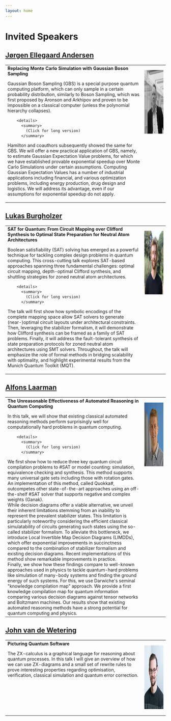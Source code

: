 ```yaml
---
layout: home
---
```


# Invited Speakers

## [Jørgen Ellegaard Andersen](https://portal.findresearcher.sdu.dk/en/persons/jea)

<table class="no-border">
  <tbody>
    <tr>
      <td style="vertical-align:top">
<strong>Replacing Monte Carlo Simulation with Gaussian Boson Sampling</strong>

<br>

Gaussian Boson Sampling (GBS) is a special purpose quantum computing platform, which can only sample in a certain probability distribution, similarly to Boson Sampling, which was first proposed by Aronson and Arkhipov and proven to be impossible on a classical computer (unless the polynomial hierarchy collapses).

        <details>
          <summary>
            (Click for long version)
          </summary>
Hamilton and coauthors subsequently showed the same for GBS. We will offer a new practical application of GBS, namely, to estimate Gaussian Expectation Value problems, for which we have established provable exponential speedup over Monte Carlo Simulations under certain assumptions. Computing Gaussian Expectation Values has a number of industrial applications including financial, and various optimization problems, including energy production, drug design and logistics. We will address its advantage, even if our assumptions for exponential speedup do not apply.
        </details>
      </td>
      <td style="width:60px;vertical-align:top;">
        <p>
          <img src="assets/images/joergen.jpg" alt="Jørgen" height="200"/>
        </p>
      </td>
    </tr>
  </tbody>
</table>

## [Lukas Burgholzer](https://burgholzer.me/)

<table class="no-border">
  <tbody>
    <tr>
      <td style="vertical-align:top">
<strong>SAT for Quantum: From Circuit Mapping over Clifford Synthesis to Optimal State Preparation for Neutral Atom Architectures</strong>

<br>

Boolean satisfiability (SAT) solving has emerged as a powerful technique for tackling complex design problems in quantum computing. This cross-cutting talk explores SAT-based approaches spanning three fundamental challenges: optimal circuit mapping, depth-optimal Clifford synthesis, and shuttling strategies for zoned neutral atom architectures.

        <details>
          <summary>
            (Click for long version)
          </summary>
The talk will first show how symbolic encodings of the complete mapping space allow SAT solvers to generate (near-)optimal circuit layouts under architectural constraints. Then, leveraging the stabilizer formalism, it will demonstrate how Clifford synthesis can be framed as a family of SAT problems. Finally, it will address the fault-tolerant synthesis of state preparation protocols for zoned neutral atom architectures using SMT solvers. Throughout, the talk will emphasize the role of formal methods in bridging scalability with optimality, and highlight experimental results from the Munich Quantum Toolkit (MQT).
        </details>
      </td>
      <td style="width:60px;vertical-align:top;">
        <p>
          <img src="assets/images/lukas.jpg" alt="Lukas" height="200"/>
        </p>
      </td>
    </tr>
  </tbody>
</table>

## [Alfons Laarman](https://alfons.laarman.com/)

<table class="no-border">
  <tbody>
    <tr>
      <td style="vertical-align:top">
<strong>The Unreasonable Effectiveness of Automated Reasoning in Quantum Computing</strong>

<br>

In this talk, we will show that existing classical automated reasoning methods perform surprisingly well for computationally hard problems in quantum computing.

        <details>
          <summary>
            (Click for long version)
          </summary>
<div>
We first show how to reduce three key quantum circuit compilation problems to #SAT or model counting: simulation, equivalence checking and synthesis. This method supports many universal gate sets including those with rotation gates. An implementation of this method, called Quokka#, outcompetes other state-of-the-art approaches using an off-the-shelf #SAT solver that supports negative and complex weights (Ganak).
</div>

<div>
While decision diagrams offer a viable alternative, we unveil their inherent limitations stemming from an inability to represent the prevalent stabilizer states. This limitation is particularly noteworthy considering the efficient classical simulatability of circuits generating such states using the so-called stabilizer formalism. To alleviate this bottleneck, we introduce Local Invertible Map Decision Diagrams (LIMDDs), which offer exponential improvements in succinctness compared to the combination of stabilizer formalism and existing decision diagrams. Recent implementations of this method show remarkable improvements in practice.
</div>

<div>
Finally, we show how these findings compare to well-known approaches used in physics to tackle quantum-hard problems like simulation of many-body systems and finding the ground energy of such systems. For this, we use Darwiche's seminal "knowledge compilation map" approach. We provide a first knowledge compilation map for quantum information comparing various decision diagrams against tensor networks and Boltzmann machines. Our results show that existing automated reasoning methods have a strong potential for quantum computing and physics.
</div>
        </details>
      </td>
      <td style="width:60px;vertical-align:top;">
        <p>
          <img src="assets/images/alfons.jpg" alt="Alfons" height="200"/>
        </p>
      </td>
    </tr>
  </tbody>
</table>

## [John van de Wetering](https://vdwetering.name/)

<table class="no-border">
  <tbody>
    <tr>
      <td style="vertical-align:top">
<strong>Picturing Quantum Software</strong>

<br>

The ZX-calculus is a graphical language for reasoning about quantum processes. In this talk I will give an overview of how we can use ZX-diagrams and a small set of rewrite rules to prove interesting properties regarding optimisation, verification, classical simulation and quantum error correction.
      </td>
      <td style="width:60px;vertical-align:top;">
        <p>
          <img src="assets/images/john.jpg" alt="John" height="200"/>
        </p>
      </td>
    </tr>
  </tbody>
</table>
